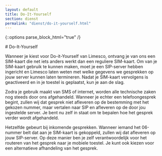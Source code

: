 ```yaml
---
layout: default
title: Do-It-Yourself
section: dienst
permalink: "dienst/do-it-yourself.html"
---
```


{::options parse_block_html="true" /}

<div class="panel panel-primary">
  <div class="panel-heading">
# Do-It-Yourself
  </div>
  <div class="panel-body">

Wanneer je kiest voor Do-it-Yourself van Limesco, ontvang je van ons een
SIM-kaart die net iets anders werkt dan een reguliere SIM-kaart. Om van je
SIM-kaart gebruik te kunnen maken, moet je een SIP-server hebben ingericht en
Limesco laten weten met welke gegevens we gesprekken op jouw server kunnen laten
termineren. Nadat je SIM-kaart vervolgens is geactiveerd en in je toestel is
geplaatst, kun je aan de slag.

Zodra je gebruik maakt van SMS of internet, worden alle technische zaken nog
steeds door ons afgehandeld. Wanneer je echter een telefoongesprek begint,
zullen wij dat gesprek niet afleveren op de bestemming met het gekozen nummer,
maar vertalen naar SIP en afleveren op de door jou ingestelde server. Je bent
nu zelf in staat om te bepalen hoe het gesprek verder wordt afgehandeld.

Hetzelfde gebeurt bij inkomende gesprekken. Wanneer iemand het 06-nummer
belt dat aan je SIM-kaart is gekoppeld, zullen wij dat afleveren op jouw
SIP-server. Op deze manier ben je zelf verantwoordelijk voor het routeren van
het gesprek naar je mobiele toestel. Je kunt ook kiezen voor een
alternatieve afhandeling van het gesprek.

  </div>
</div>
